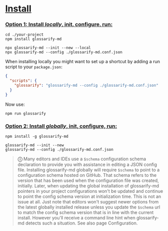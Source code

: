 # [Install](#install)

### [Option 1: Install *locally*, init, configure, run:](#option-1-install-locally-init-configure-run)

    cd ./your-project
    npm install glossarify-md

    npx glossarify-md --init --new --local
    npx glossarify-md --config ./glossarify-md.conf.json

When installing locally you might want to set up a shortcut by adding a run script to your `package.json`:

```json
{
  "scripts": {
    "glossarify": "glossarify-md --config ./glossarify-md.conf.json"
  }
}
```

Now use:

    npm run glossarify

### [Option 2: Install *globally*, init, configure, run:](#option-2-install-globally-init-configure-run)

    npm install -g glossarify-md

    glossarify-md --init --new
    glossarify-md --config ./glossarify-md.conf.json

> **ⓘ** Many editors and IDEs use a `$schema` configuration schema declaration to provide you with assistance in editing a JSON config file. Installing glossarify-md globally will require `$schema` to point to a configuration schema hosted on GitHub. That schema refers to the version that has been used when the configuration file was created, initially. Later, when updating the global installation of glossarify-md pointers in your project configurations won't be updated and continue to point the config schema version at initialization time. This is not an issue at all. Just note that editors won't suggest newer options from the latest globally installed release unless you update the `$schema` url to match the config schema version that is in line with the current install. However you'll receive a command line hint when glossarify-md detects such a situation. See also page Configuration.
